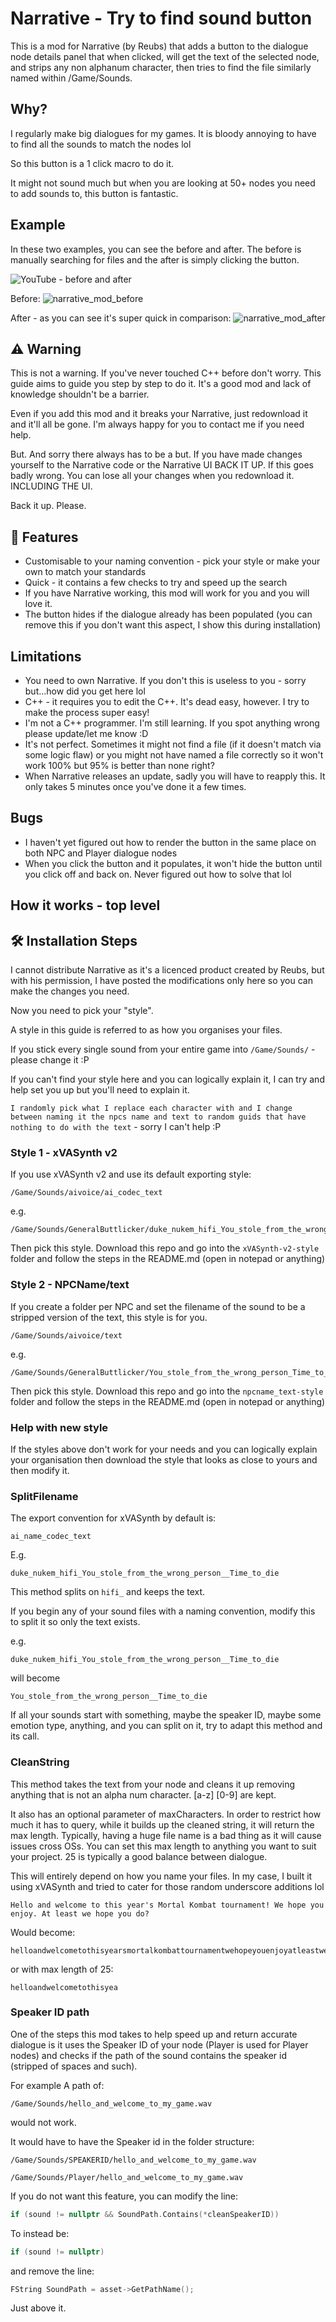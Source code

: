 # Narrative - Try to find sound button
This is a mod for Narrative (by Reubs) that adds a button to the dialogue node details panel that when clicked, will get the text of the selected node, and strips any non alphanum character, then tries to find the file similarly named within /Game/Sounds.

## Why?

I regularly make big dialogues for my games. It is bloody annoying to have to find all the sounds to match the nodes lol 

So this button is a 1 click macro to do it.

It might not sound much but when you are looking at 50+ nodes you need to add sounds to, this button is fantastic.

## Example
In these two examples, you can see the before and after. The before is manually searching for files and the after is simply clicking the button. 

![YouTube - before and after](https://youtu.be/Szz77n-nG4M)

Before:
![narrative_mod_before](https://user-images.githubusercontent.com/48034534/226448774-d0b469e7-c09d-4cf7-b29b-8a8497361e41.gif)

After - as you can see it's super quick in comparison:
![narrative_mod_after](https://user-images.githubusercontent.com/48034534/226448814-375f04ab-6e7f-4396-afc3-c3ce27ad668b.gif)


## ⚠️ Warning
This is not a warning. If you've never touched C++ before don't worry. This guide aims to guide you step by step to do it. It's a good mod and lack of knowledge shouldn't be a barrier.

Even if you add this mod and it breaks your Narrative, just redownload it and it'll all be gone. I'm always happy for you to contact me if you need help.

But. And sorry there always has to be a but. If you have made changes yourself to the Narrative code or the Narrative UI BACK IT UP. If this goes badly wrong. You can lose all your changes when you redownload it. INCLUDING THE UI.

Back it up. Please.

## 🧐 Features

- Customisable to your naming convention - pick your style or make your own to match your standards
- Quick - it contains a few checks to try and speed up the search
- If you have Narrative working, this mod will work for you and you will love it.
- The button hides if the dialogue already has been populated (you can remove this if you don't want this aspect, I show this during installation)

## Limitations
- You need to own Narrative. If you don't this is useless to you - sorry but...how did you get here lol
- C++ - it requires you to edit the C++. It's dead easy, however. I try to make the process super easy!
- I'm not a C++ programmer. I'm still learning. If you spot anything wrong please update/let me know :D
- It's not perfect. Sometimes it might not find a file (if it doesn't match via some logic flaw) or you might not have named a file correctly so it won't work 100% but 95% is better than none right?
- When Narrative releases an update, sadly you will have to reapply this. It only takes 5 minutes once you've done it a few times.

## Bugs
- I haven't yet figured out how to render the button in the same place on both NPC and Player dialogue nodes
- When you click the button and it populates, it won't hide the button until you click off and back on. Never figured out how to solve that lol

## How it works - top level


## 🛠️ Installation Steps

I cannot distribute Narrative as it's a licenced product created by Reubs, but with his permission, I have posted the modifications only here so you can make the changes you need.

Now you need to pick your "style".

A style in this guide is referred to as how you organises your files.

If you stick every single sound from your entire game into `/Game/Sounds/` - please change it :P 

If you can't find your style here and you can logically explain it, I can try and help set you up but you'll need to explain it. 

`I randomly pick what I replace each character with and I change between naming it the npcs name and text to random guids that have nothing to do with the text` - sorry I can't help :P

### Style 1 - xVASynth v2
If you use xVASynth v2 and use its default exporting style:
```
/Game/Sounds/aivoice/ai_codec_text
```

e.g.

```
/Game/Sounds/GeneralButtlicker/duke_nukem_hifi_You_stole_from_the_wrong_person__Time_to_die
```

Then pick this style. Download this repo and go into the `xVASynth-v2-style` folder and follow the steps in the README.md (open in notepad or anything)

### Style 2 - NPCName/text
If you create a folder per NPC and set the filename of the sound to be a stripped version of the text, this style is for you.
```
/Game/Sounds/aivoice/text
```

e.g.

```
/Game/Sounds/GeneralButtlicker/You_stole_from_the_wrong_person_Time_to_die
```

Then pick this style. Download this repo and go into the `npcname_text-style` folder and follow the steps in the README.md (open in notepad or anything)


### Help with new style

If the styles above don't work for your needs and you can logically explain your organisation then download the style that looks as close to yours and then modify it.

### SplitFilename
The export convention for xVASynth by default is:

```
ai_name_codec_text
```

E.g.

```
duke_nukem_hifi_You_stole_from_the_wrong_person__Time_to_die
```

This method splits on `hifi_` and keeps the text.

If you begin any of your sound files with a naming convention, modify this to split it so only the text exists.

e.g.

```
duke_nukem_hifi_You_stole_from_the_wrong_person__Time_to_die
```

will become

```
You_stole_from_the_wrong_person__Time_to_die
```

If all your sounds start with something, maybe the speaker ID, maybe some emotion type, anything, and you can split on it, try to adapt this method and its call.
 
 
### CleanString
This method takes the text from your node and cleans it up removing anything that is not an alpha num character. [a-z] [0-9] are kept.

It also has an optional parameter of maxCharacters. In order to restrict how much it has to query, while it builds up the cleaned string, it will return the max length. Typically, having a huge file name is a bad thing as it will cause issues cross OSs. You can set this max length to anything you want to suit your project. 25 is typically a good balance between dialogue.

This will entirely depend on how you name your files. In my case, I built it using xVASynth and tried to cater for those random underscore additions lol

```
Hello and welcome to this year's Mortal Kombat tournament! We hope you enjoy. At least we hope you do?
```

Would become:

```
helloandwelcometothisyearsmortalkombattournamentwehopeyouenjoyatleastwehopeyoudo
```
or with max length of 25:

```
helloandwelcometothisyea
```

### Speaker ID path
One of the steps this mod takes to help speed up and return accurate dialogue is it uses the Speaker ID of your node (Player is used for Player nodes)
and checks if the path of the sound contains the speaker id (stripped of spaces and such).

For example
A path of:

```
/Game/Sounds/hello_and_welcome_to_my_game.wav
```

would not work.

It would have to have the Speaker id in the folder structure:

```
/Game/Sounds/SPEAKERID/hello_and_welcome_to_my_game.wav
```
```
/Game/Sounds/Player/hello_and_welcome_to_my_game.wav
```

If you do not want this feature, you can modify the line:

```cpp
if (sound != nullptr && SoundPath.Contains(*cleanSpeakerID))
```

To instead be:

```cpp
if (sound != nullptr)
```

and remove the line:

```cpp
FString SoundPath = asset->GetPathName();
```

Just above it.
